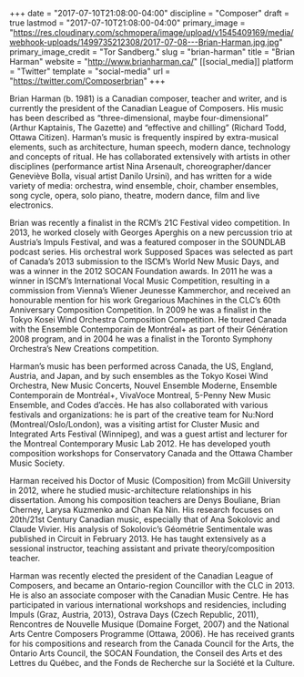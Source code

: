 +++
date = "2017-07-10T21:08:00-04:00"
discipline = "Composer"
draft = true
lastmod = "2017-07-10T21:08:00-04:00"
primary_image = "https://res.cloudinary.com/schmopera/image/upload/v1545409169/media/webhook-uploads/1499735212308/2017-07-08---Brian-Harman.jpg.jpg"
primary_image_credit = "Tor Sandberg."
slug = "brian-harman"
title = "Brian Harman"
website = "http://www.brianharman.ca/"
[[social_media]]
platform = "Twitter"
template = "social-media"
url = "https://twitter.com/Composerbrian"
+++

Brian Harman (b. 1981) is a Canadian composer, teacher and writer, and is currently the president of the Canadian League of Composers. His music has been described as “three-dimensional, maybe four-dimensional” (Arthur Kaptainis, The Gazette) and “effective and chilling” (Richard Todd, Ottawa Citizen). Harman’s music is frequently inspired by extra-musical elements, such as architecture, human speech, modern dance, technology and concepts of ritual. He has collaborated extensively with artists in other disciplines (performance artist Nina Arsenault, choreographer/dancer Geneviève Bolla, visual artist Danilo Ursini), and has written for a wide variety of media: orchestra, wind ensemble, choir, chamber ensembles, song cycle, opera, solo piano, theatre, modern dance, film and live electronics.

Brian was recently a finalist in the RCM’s 21C Festival video competition. In 2013, he worked closely with Georges Aperghis on a new percussion trio at Austria’s Impuls Festival, and was a featured composer in the SOUNDLAB podcast series. His orchestral work Supposed Spaces was selected as part of Canada’s 2013 submission to the ISCM’s World New Music Days, and was a winner in the 2012 SOCAN Foundation awards. In 2011 he was a winner in ISCM’s International Vocal Music Competition, resulting in a commission from Vienna’s Wiener Jeunesse Kammerchor, and received an honourable mention for his work Gregarious Machines in the CLC’s 60th Anniversary Composition Competition. In 2009 he was a finalist in the Tokyo Kosei Wind Orchestra Composition Competition. He toured Canada with the Ensemble Contemporain de Montréal+ as part of their Génération 2008 program, and in 2004 he was a finalist in the Toronto Symphony Orchestra’s New Creations competition.

Harman’s music has been performed across Canada, the US, England, Austria, and Japan, and by such ensembles as the Tokyo Kosei Wind Orchestra, New Music Concerts, Nouvel Ensemble Moderne, Ensemble Contemporain de Montréal+, VivaVoce Montreal, 5-Penny New Music Ensemble, and Codes d’accès. He has also collaborated with various festivals and organizations: he is part of the creative team for Nu:Nord (Montreal/Oslo/London), was a visiting artist for Cluster Music and Integrated Arts Festival (Winnipeg), and was a guest artist and lecturer for the Montreal Contemporary Music Lab 2012. He has developed youth composition workshops for Conservatory Canada and the Ottawa Chamber Music Society.

Harman received his Doctor of Music (Composition) from McGill University in 2012, where he studied music-architecture relationships in his dissertation. Among his composition teachers are Denys Bouliane, Brian Cherney, Larysa Kuzmenko and Chan Ka Nin. His research focuses on 20th/21st Century Canadian music, especially that of Ana Sokolovic and Claude Vivier. His analysis of Sokolovic’s Géométrie Sentimentale was published in Circuit in February 2013. He has taught extensively as a sessional instructor, teaching assistant and private theory/composition teacher.

Harman was recently elected the president of the Canadian League of Composers, and became an Ontario-region Councillor with the CLC in 2013. He is also an associate composer with the Canadian Music Centre. He has participated in various international workshops and residencies, including Impuls (Graz, Austria, 2013), Ostrava Days (Czech Republic, 2011), Rencontres de Nouvelle Musique (Domaine Forget, 2007) and the National Arts Centre Composers Programme (Ottawa, 2006). He has received grants for his compositions and research from the Canada Council for the Arts, the Ontario Arts Council, the SOCAN Foundation, the Conseil des Arts et des Lettres du Québec, and the Fonds de Recherche sur la Société et la Culture.
